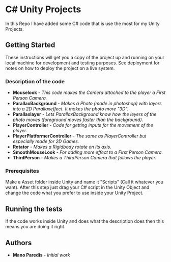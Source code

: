 # C# Unity Projects

In this Repo I have added some C# code that is use the most for my Unity Projects. 

## Getting Started

These instructions will get you a copy of the project up and running on your local machine for development and testing purposes. See deployment for notes on how to deploy the project on a live system.

### Description of the code

* **Mouselook** - *This code makes the Camera attached to the player a First Person Camera.* 
* **ParallaxBackground** - *Makes a Photo (made in photoshop) with layers into a 2D Parallaxeffect. It makes the photo more "3D".* 
* **Parallaxlayer** - *Lets ParallaxBackground know how the leyers of the photo moves (foreground moves faster than the background).* 
* **PlayerController** - *Code for getting inputs for the movement of the player.* 
* **PlayerPlatformerController** - *The same as PlayerController but especially made for 2D Games.* 
* **Rotator** - *Makes a Rigidbody rotate on its axis.* 
* **SmoothMouseLook** - *For adding more effect to a First Person Camera.* 
* **ThirdPerson** - *Makes a ThirdPerson Camera that follows the player.* 

### Prerequisites

Make a Asset folder inside Unity and name it "Scripts" (Call it whatever you want). After this step just drag your C# script in the Unity Object and change the code what you prefer to use inside your Unity Project.

## Running the tests

If the code works inside Unity and does what the description does then this means you are doing it right.

## Authors

* **Mano Paredis** - *Initial work* 

